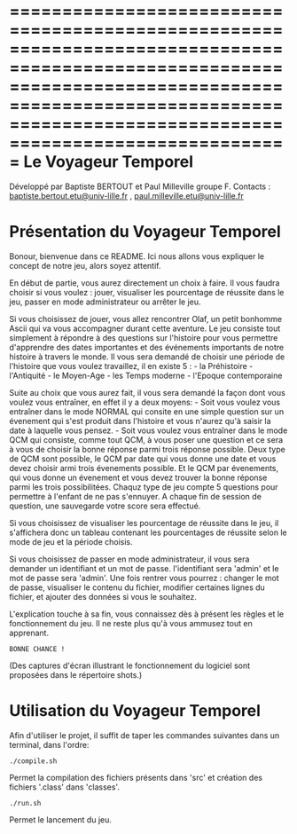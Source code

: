 

=================================================================================================================================================================================================================
                                                                                                Le Voyageur Temporel
=================================================================================================================================================================================================================

Développé par Baptiste BERTOUT et Paul Milleville groupe F.
Contacts : baptiste.bertout.etu@univ-lille.fr , paul.milleville.etu@univ-lille.fr 



# Présentation du Voyageur Temporel

Bonour, bienvenue dans ce README. Ici nous allons vous expliquer le concept de notre jeu, alors soyez attentif.

En début de partie, vous aurez directement un choix à faire. Il vous faudra choisir si vous voulez : jouer, visualiser les pourcentage de réussite dans le jeu, passer en mode administrateur ou arrêter le jeu.

Si vous choisissez de jouer, vous allez rencontrer Olaf, un petit bonhomme Ascii qui va vous accompagner durant cette aventure.
Le jeu consiste tout simplement à répondre à des questions sur l'histoire pour vous permettre d'apprendre des dates importantes et des événements importants de notre histoire à travers le monde.
Il vous sera demandé de choisir une période de l'histoire que vous voulez travaillez, il en existe 5 : 
    - la Préhistoire
    - l'Antiquité
    - le Moyen-Age
    - les Temps moderne
    - l'Epoque contemporaine

Suite au choix que vous aurez fait, il vous sera demandé la façon dont vous voulez vous entraîner, en effet il y a deux moyens:
    - Soit vous voulez vous entraîner dans le mode NORMAL qui consite en une simple question sur un évenement qui s'est produit dans l'histoire et vous n'aurez qu'à saisir la date à laquelle vous pensez.
    - Soit vous voulez vous entraîner dans le mode QCM qui consiste, comme tout QCM, à vous poser une question et ce sera à vous de choisir la bonne réponse parmi trois réponse possible.
Deux type de QCM sont possible, le QCM par date qui vous donne une date et vous devez choisir armi trois évenements possible. Et le QCM par évenements, qui vous donne un évenement et vous devez trouver la bonne réponse parmi les trois possibilitées.
Chaquz type de jeu compte 5 questions pour permettre à l'enfant de ne pas s'ennuyer.
A chaque fin de session de question, une sauvegarde votre score sera effectué.


Si vous choisissez de visualiser les pourcentage de réussite dans le jeu, il s'affichera donc un tableau contenant les pourcentages de réussite selon le mode de jeu et la période choisis.

Si vous choisissez de passer en mode administrateur, il vous sera demander un identifiant et un mot de passe. l'identifiant sera 'admin' et le mot de passe sera 'admin'.
Une fois rentrer vous pourrez : changer le mot de passe, visualiser le contenu du fichier, modifier certaines lignes du fichier, et ajouter des données si vous le souhaitez.

L'explication touche à sa fin, vous connaissez dès à présent les règles et le fonctionnement du jeu. Il ne reste plus qu'à vous ammusez tout en apprenant.

    BONNE CHANCE !


(Des captures d'écran illustrant le fonctionnement du logiciel sont proposées dans le répertoire shots.)




# Utilisation du Voyageur Temporel

Afin d'utiliser le projet, il suffit de taper les commandes suivantes dans un terminal, dans l'ordre:

```
./compile.sh
```
Permet la compilation des fichiers présents dans 'src' et création des fichiers '.class' dans 'classes'.

```
./run.sh
```
Permet le lancement du jeu.
